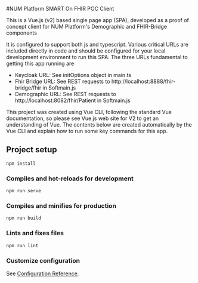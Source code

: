 #NUM Platform SMART On FHIR POC Client

This is a Vue.js (v2) based single page app (SPA), developed as a proof of concept client for NUM Platform's Demographic and FHIR-Bridge components

It is configured to support both js and typescript. Various critical URLs are included directly in code and should be configured for your local development environment to run this SPA. The three URLs fundamental to getting this app running are

- Keycloak URL: See initOptions object in main.ts
- Fhir Bridge URL: See REST requests to http://localhost:8888/fhir-bridge/fhir in Softmain.js
- Demographic URL: See REST requests to http://localhost:8082/fhir/Patient in Softmain.js

This project was created using Vue CLI, following the standard Vue documentation, so please see Vue.js web site for V2 to get an understanding of Vue. The contents below are created automatically by the Vue CLI and explain how to run some key commands for this app.


## Project setup
```
npm install
```

### Compiles and hot-reloads for development
```
npm run serve
```

### Compiles and minifies for production
```
npm run build
```

### Lints and fixes files
```
npm run lint
```

### Customize configuration
See [Configuration Reference](https://cli.vuejs.org/config/).
